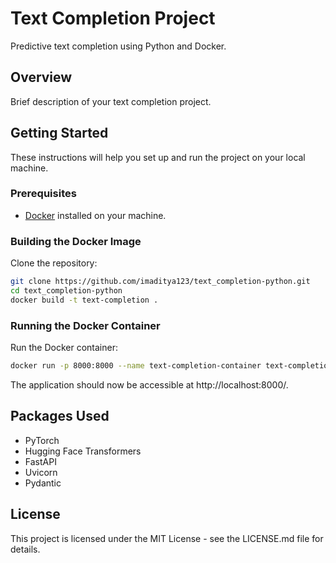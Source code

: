 # Text Completion Project

Predictive text completion using Python and Docker.

## Overview

Brief description of your text completion project.

## Getting Started

These instructions will help you set up and run the project on your local machine.

### Prerequisites

- [Docker](https://www.docker.com/) installed on your machine.

### Building the Docker Image

Clone the repository:

```bash
git clone https://github.com/imaditya123/text_completion-python.git
cd text_completion-python
docker build -t text-completion .
```

### Running the Docker Container

Run the Docker container:
```bash
docker run -p 8000:8000 --name text-completion-container text-completion
```

The application should now be accessible at http://localhost:8000/.

## Packages Used

* PyTorch
* Hugging Face Transformers
* FastAPI
* Uvicorn
* Pydantic


## License
This project is licensed under the MIT License - see the LICENSE.md file for details.
